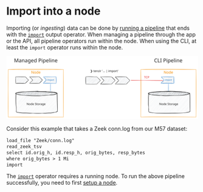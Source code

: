 # Import into a node

Importing (or *ingesting*) data can be done by [running a pipeline](/guides/basic-usage/run-pipelines) that ends with the [`import`](/reference/operators/import) output operator. When managing a pipeline through the app or the API, all pipeline operators run within the node. When using the CLI, at least the `import` operator runs within the node.

![Import](/_astro/import-into-a-node.B6oNZwnu_19DKCs.svg)

Consider this example that takes a Zeek conn.log from our M57 dataset:

```tql
load_file "Zeek/conn.log"
read_zeek_tsv
select id.orig_h, id.resp_h, orig_bytes, resp_bytes
where orig_bytes > 1 Mi
import
```

The [`import`](/reference/operators/import) operator requires a running node. To run the above pipeline successfully, you need to first [setup a node](/guides/node-setup/provision-a-node).
